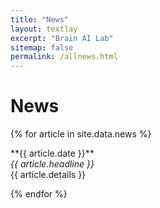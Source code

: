```yaml
---
title: "News"
layout: textlay
excerpt: "Brain AI Lab"
sitemap: false
permalink: /allnews.html
---
```


# News

{% for article in site.data.news %}
<p>**{{ article.date }}** <br>
<em>{{ article.headline }}</em> <br>
{{ article.details }}</p>
{% endfor %}
